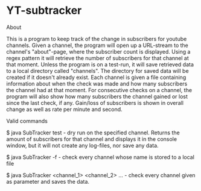 # YT-subtracker

About

This is a program to keep track of the change in subscribers for youtube channels.
Given a channel, the program will open up a URL-stream to the channel's "about"-page, where the subscriber 
count is displayed. Using a regex pattern it will retrieve the number of subscribers for that channel at that
moment. Unless the program is on a test-run, it will save retrieved data to a local directory called "channels". 
The directory for saved data will be created if it doesn't already exist.
Each channel is given a file containing information about when the check was made and how many subscribers
the channel had at that moment. For consecutive checks on a channel, the program will also show how many 
subscribers the channel gained or lost since the last check, if any.
Gain/loss of subscribers is shown in overall change as well as rate per minute and second.


Valid commands

$ java SubTracker test <channel name> - dry run on the specified channel. Returns the amount of subscribers 
    for that channel and displays it in the console window, but it will not create any log-files, nor save 
    any data.

$ java SubTracker -f <file> - check every channel whose name is stored to a local file

$ java SubTracker <channel_1> <channel_2> ... - check every channel given as parameter and saves the data.
